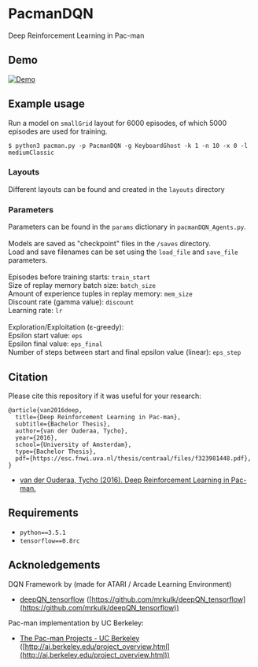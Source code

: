 # PacmanDQN
Deep Reinforcement Learning in Pac-man

## Demo

[![Demo](https://github.com/tychovdo/PacmanDQN/blob/master/videos/PacmanDQN_wingif.gif)](https://youtu.be/QilHGSYbjDQ)

## Example usage

Run a model on `smallGrid` layout for 6000 episodes, of which 5000 episodes
are used for training.

```
$ python3 pacman.py -p PacmanDQN -g KeyboardGhost -k 1 -n 10 -x 0 -l mediumClassic
```

### Layouts
Different layouts can be found and created in the `layouts` directory

### Parameters

Parameters can be found in the `params` dictionary in `pacmanDQN_Agents.py`. <br />
 <br />
Models are saved as "checkpoint" files in the `/saves` directory. <br />
Load and save filenames can be set using the `load_file` and `save_file` parameters. <br />
 <br />
Episodes before training starts: `train_start` <br />
Size of replay memory batch size: `batch_size` <br />
Amount of experience tuples in replay memory: `mem_size` <br />
Discount rate (gamma value): `discount` <br />
Learning rate: `lr` <br />
 <br />
Exploration/Exploitation (ε-greedy): <br />
Epsilon start value: `eps` <br />
Epsilon final value: `eps_final` <br />
Number of steps between start and final epsilon value (linear): `eps_step` <br />

## Citation

Please cite this repository if it was useful for your research:

```
@article{van2016deep,
  title={Deep Reinforcement Learning in Pac-man},
  subtitle={Bachelor Thesis},
  author={van der Ouderaa, Tycho},
  year={2016},
  school={University of Amsterdam},
  type={Bachelor Thesis},
  pdf={https://esc.fnwi.uva.nl/thesis/centraal/files/f323981448.pdf},
}

```

* [van der Ouderaa, Tycho (2016). Deep Reinforcement Learning in Pac-man.](https://esc.fnwi.uva.nl/thesis/centraal/files/f323981448.pdf)

## Requirements

- `python==3.5.1`
- `tensorflow==0.8rc`

## Acknoledgements

DQN Framework by  (made for ATARI / Arcade Learning Environment)
* [deepQN_tensorflow](https://github.com/mrkulk/deepQN_tensorflow) ([https://github.com/mrkulk/deepQN_tensorflow](https://github.com/mrkulk/deepQN_tensorflow))

Pac-man implementation by UC Berkeley:
* [The Pac-man Projects - UC Berkeley](http://ai.berkeley.edu/project_overview.html) ([http://ai.berkeley.edu/project_overview.html](http://ai.berkeley.edu/project_overview.html))
